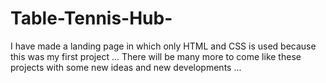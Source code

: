 # Table-Tennis-Hub-
I have made a landing page in which only HTML and CSS is used because this was my first project  ...
There will be many more to come like these projects with some new ideas and new developments ...

